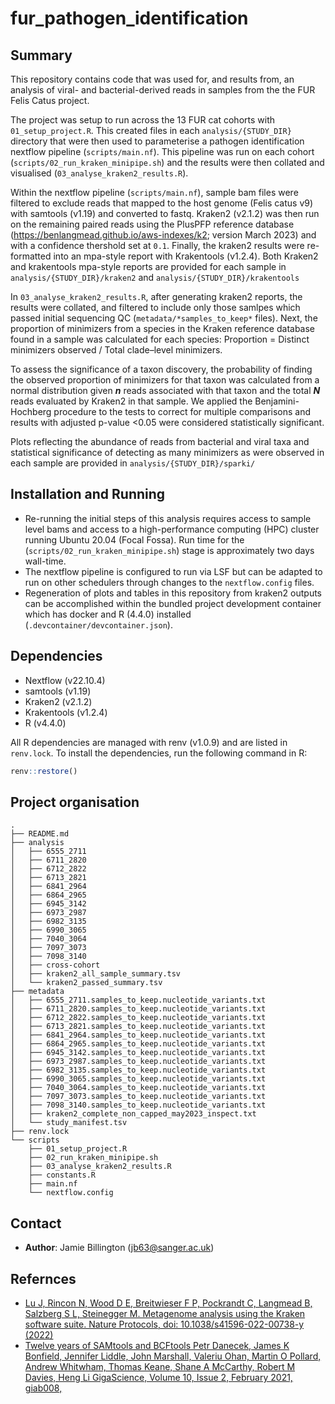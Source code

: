 # fur_pathogen_identification

## Summary
This repository contains code that was used for, and results from, an analysis of viral- and bacterial-derived reads in samples from the the FUR Felis Catus project. 

The project was setup to run across the 13 FUR cat cohorts with `01_setup_project.R`. This created files in each `analysis/{STUDY_DIR}` directory that were then used to parameterise a pathogen identification nextflow pipeline (`scripts/main.nf`). This pipeline was run on each cohort (`scripts/02_run_kraken_minipipe.sh`) and the results were then collated and visualised (`03_analyse_kraken2_results.R`).

Within the nextflow pipeline (`scripts/main.nf`), sample bam files were filtered to exclude reads that mapped to the host genome (Felis catus v9) with samtools (v1.19) and converted to fastq. Kraken2 (v2.1.2) was then run on the remaining paired reads using the PlusPFP reference database (https://benlangmead.github.io/aws-indexes/k2; version March 2023) and with a confidence thershold set at `0.1`. Finally, the kraken2 results were re-formatted into an mpa-style report with Krakentools (v1.2.4). Both Kraken2 and krakentools mpa-style reports are provided for each sample in `analysis/{STUDY_DIR}/kraken2` and `analysis/{STUDY_DIR}/krakentools`

In `03_analyse_kraken2_results.R`, after generating kraken2 reports, the results were collated, and filtered to include only those samlpes which passed initial sequencing QC (`metadata/*samples_to_keep*` files). Next, the proportion of minimizers from a species in the Kraken reference database found in a sample was calculated for each species: Proportion = Distinct minimizers observed / Total clade–level minimizers. 

To assess the significance of a taxon discovery, the probability of finding the observed proportion of minimizers for that taxon was calculated from a normal distribution given ***n*** reads associated with that taxon and the total ***N*** reads evaluated by Kraken2 in that sample. We applied the Benjamini-Hochberg procedure to the tests to correct for multiple comparisons and results with adjusted p-value <0.05 were considered statistically significant. 

Plots reflecting the abundance of reads from bacterial and viral taxa and statistical significance of detecting as many minimizers as were observed in each sample are provided in `analysis/{STUDY_DIR}/sparki/`

## Installation and Running 
- Re-running the initial steps of this analysis requires access to sample level bams and access to a high-performance computing (HPC) cluster running Ubuntu 20.04 (Focal Fossa). Run time for the (`scripts/02_run_kraken_minipipe.sh`) stage is approximately two days wall-time. 
- The nextflow pipeline is configured to run via LSF but can be adapted to run on other schedulers through changes to the `nextflow.config` files.
- Regeneration of plots and tables in this repository from kraken2 outputs can be accomplished within the bundled project development container which has docker and R (4.4.0) installed (`.devcontainer/devcontainer.json`).

## Dependencies
- Nextflow (v22.10.4)
- samtools (v1.19)
- Kraken2 (v2.1.2)
- Krakentools (v1.2.4)
- R (v4.4.0)

All R dependencies are managed with renv (v1.0.9) and are listed in `renv.lock`. To install the dependencies, run the following command in R:

```R
renv::restore()
```

## Project organisation
```
.
├── README.md
├── analysis
│   ├── 6555_2711
│   ├── 6711_2820
│   ├── 6712_2822
│   ├── 6713_2821
│   ├── 6841_2964
│   ├── 6864_2965
│   ├── 6945_3142
│   ├── 6973_2987
│   ├── 6982_3135
│   ├── 6990_3065
│   ├── 7040_3064
│   ├── 7097_3073
│   ├── 7098_3140
│   ├── cross-cohort
│   ├── kraken2_all_sample_summary.tsv
│   └── kraken2_passed_summary.tsv
├── metadata
│   ├── 6555_2711.samples_to_keep.nucleotide_variants.txt
│   ├── 6711_2820.samples_to_keep.nucleotide_variants.txt
│   ├── 6712_2822.samples_to_keep.nucleotide_variants.txt
│   ├── 6713_2821.samples_to_keep.nucleotide_variants.txt
│   ├── 6841_2964.samples_to_keep.nucleotide_variants.txt
│   ├── 6864_2965.samples_to_keep.nucleotide_variants.txt
│   ├── 6945_3142.samples_to_keep.nucleotide_variants.txt
│   ├── 6973_2987.samples_to_keep.nucleotide_variants.txt
│   ├── 6982_3135.samples_to_keep.nucleotide_variants.txt
│   ├── 6990_3065.samples_to_keep.nucleotide_variants.txt
│   ├── 7040_3064.samples_to_keep.nucleotide_variants.txt
│   ├── 7097_3073.samples_to_keep.nucleotide_variants.txt
│   ├── 7098_3140.samples_to_keep.nucleotide_variants.txt
│   ├── kraken2_complete_non_capped_may2023_inspect.txt
│   └── study_manifest.tsv
├── renv.lock
└── scripts
    ├── 01_setup_project.R
    ├── 02_run_kraken_minipipe.sh
    ├── 03_analyse_kraken2_results.R
    ├── constants.R
    ├── main.nf
    └── nextflow.config
```

## Contact 
- **Author**:  Jamie Billington (jb63@sanger.ac.uk)

## Refernces
- [Lu J, Rincon N, Wood D E, Breitwieser F P, Pockrandt C, Langmead B, Salzberg S L, Steinegger M. Metagenome analysis using the Kraken software suite. Nature Protocols, doi: 10.1038/s41596-022-00738-y (2022)](https://www.nature.com/articles/s41596-022-00738-y)
- [Twelve years of SAMtools and BCFtools Petr Danecek, James K Bonfield, Jennifer Liddle, John Marshall, Valeriu Ohan, Martin O Pollard, Andrew Whitwham, Thomas Keane, Shane A McCarthy, Robert M Davies, Heng Li
GigaScience, Volume 10, Issue 2, February 2021, giab008,](https://doi.org/10.1093/gigascience/giab008)